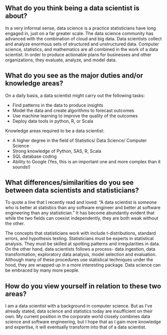 ## What do you think being a data scientist is about?

In a very informal sense, data science is a practice statisticians have long engaged in, just on a far greater scale. The data science community has advanced with the combination of cloud and big data. Data scientists  collect and analyze enormous sets of structured and unstructured data. Computer science, statistics, and mathematics are all combined in the work of a data scientist. In order to produce actionable plans for businesses and other organizations, they evaluate, analyze, and model data.

##  What do you see as the major duties and/or knowledge areas?

On a daily basis, a data scientist might carry out the following tasks:
- Find patterns in the data to produce insights
- Model the data and create algorithms to forecast outcomes
- Use machine learning to improve the quality of the outcomes
- Deploy data tools in python, R, or Scala

Knowledge areas required to be a data scientist:
- A higher degree in the field of Statistics/ Data Science/ Computer Science
- Strong knowledge of Python, SAS, R, Scala
- SQL database coding
- Ability to Google (Yes, this is an important one and more complex than it sounds!)

## What differences/similarities do you see between data scientists and statisticians?

To quote a line that I recently read and loved:
“A data scientist is someone who is better at statistics than any software engineer and better at software engineering than any statistician.” It has become abundantly evident that while the two fields can coexist independently, they are both weak without the other.

The concepts that statisticians work with include t-distributions, standard errors, and hypothesis testing. Statisticians must be experts in statistical analysis. They must be skilled at spotting patterns and irregularities in data.
On the other hand, data scientists follows a process- data ingestion, data transformation, exploratory data analysis, model selection and evaluation. Although many of these procedures use statistical techniques under the hood, they are wrapped up in a more interesting package. Data science can be embraced by many more people.


## How do you view yourself in relation to these two areas?

I am a data scientist with a background in computer science. But as I've already stated, data science and statistics today are insufficient on their own. My current position in the corporate world closely combines data science and software engineering, but I hope that as I gain more knowledge and expertise, it will eventually transform into that of a data scientist.
